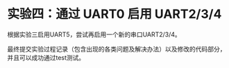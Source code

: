 # 实验四：通过 UART0 启用 UART2/3/4

根据实验三启用UART5，尝试再启用一个新的串口UART2/3/4。

最终提交实验过程记录（包含出现的各类问题及解决办法）以及修改的代码部分，并且可以成功通过test测试。
